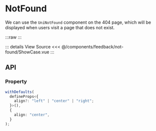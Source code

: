 <script setup lang="ts">
import ShowCase from './ShowCase.vue'
</script>

# NotFound

We can use the `UniNotFound` component on the 404 page, which will be displayed when users visit a page that does not exist.

:::raw
<ShowCase />
:::

::: details View Source
<<< @/components/feedback/not-found/ShowCase.vue
:::

## API

### Property

```ts
withDefaults(
  defineProps<{
    align?: "left" | "center" | "right";
  }>(),
  {
    align: "center",
  }
);
```
